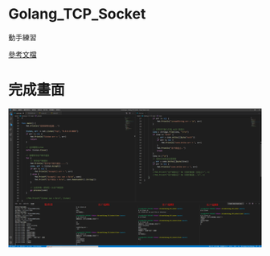 # Golang_TCP_Socket
動手練習

[參考文檔](https://studygolang.com/pkgdoc)

# 完成畫面

![image](./images/20200820161922.png)